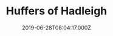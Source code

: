 ---
date: 2019-06-28T08:04:17.000Z
title: Huffers of Hadleigh
latitude: 52.044768970680046
longitude: 0.9528065517153052
category: checkin
---